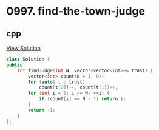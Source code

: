 # 0997. find-the-town-judge

## cpp

[View Solution](0997-find-the-town-judge.cpp)


```cpp
class Solution {
public:
    int findJudge(int N, vector<vector<int>>& trust) {
        vector<int> count(N + 1, 0);
        for (auto& t : trust)
            count[t[0]]--, count[t[1]]++;
        for (int i = 1; i <= N; ++i) {
            if (count[i] == N - 1) return i;
        }
        return -1;
    }
};
```
